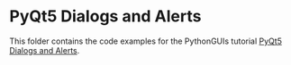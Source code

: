 # PyQt5 Dialogs and Alerts

This folder contains the code examples for the PythonGUIs tutorial [PyQt5 Dialogs and Alerts](https://www.pythonguis.com/tutorials/pyqt-dialogs/).
